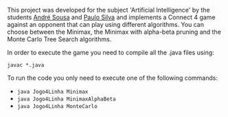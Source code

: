 This project was developed for the subject 'Artificial Intelligence' by the students [André Sousa](https://github.com/anfisou) and [Paulo Silva](https://github.com/Panda-Hacks) and implements a Connect 4 game against an opponent that can play using different algorithms. 
You can choose between the Minimax, the Minimax with alpha-beta pruning and the Monte Carlo Tree Search algorithms.

In order to execute the game you need to compile all the .java files using:
```
javac *.java
```

To run the code you only need to execute one of the following commands:
- ```java Jogo4Linha Minimax ```
- ```java Jogo4Linha MinimaxAlphaBeta ```
- ```java Jogo4Linha MonteCarlo ```

